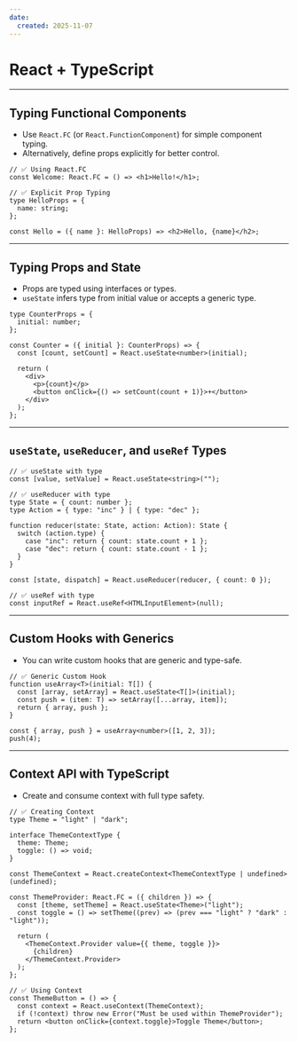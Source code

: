 ```yaml
---
date: 
  created: 2025-11-07
---
```


# React + TypeScript

---

## Typing Functional Components

- Use `React.FC` (or `React.FunctionComponent`) for simple component typing.
- Alternatively, define props explicitly for better control.

```tsx
// ✅ Using React.FC
const Welcome: React.FC = () => <h1>Hello!</h1>;

// ✅ Explicit Prop Typing
type HelloProps = {
  name: string;
};

const Hello = ({ name }: HelloProps) => <h2>Hello, {name}</h2>;
```

---

## Typing Props and State

- Props are typed using interfaces or types.
- `useState` infers type from initial value or accepts a generic type.

```tsx
type CounterProps = {
  initial: number;
};

const Counter = ({ initial }: CounterProps) => {
  const [count, setCount] = React.useState<number>(initial);

  return (
    <div>
      <p>{count}</p>
      <button onClick={() => setCount(count + 1)}>+</button>
    </div>
  );
};
```

---

## `useState`, `useReducer`, and `useRef` Types

```tsx
// ✅ useState with type
const [value, setValue] = React.useState<string>("");

// ✅ useReducer with type
type State = { count: number };
type Action = { type: "inc" } | { type: "dec" };

function reducer(state: State, action: Action): State {
  switch (action.type) {
    case "inc": return { count: state.count + 1 };
    case "dec": return { count: state.count - 1 };
  }
}

const [state, dispatch] = React.useReducer(reducer, { count: 0 });

// ✅ useRef with type
const inputRef = React.useRef<HTMLInputElement>(null);
```

---

## Custom Hooks with Generics

- You can write custom hooks that are generic and type-safe.

```tsx
// ✅ Generic Custom Hook
function useArray<T>(initial: T[]) {
  const [array, setArray] = React.useState<T[]>(initial);
  const push = (item: T) => setArray([...array, item]);
  return { array, push };
}

const { array, push } = useArray<number>([1, 2, 3]);
push(4);
```

---

## Context API with TypeScript

- Create and consume context with full type safety.

```tsx
// ✅ Creating Context
type Theme = "light" | "dark";

interface ThemeContextType {
  theme: Theme;
  toggle: () => void;
}

const ThemeContext = React.createContext<ThemeContextType | undefined>(undefined);

const ThemeProvider: React.FC = ({ children }) => {
  const [theme, setTheme] = React.useState<Theme>("light");
  const toggle = () => setTheme((prev) => (prev === "light" ? "dark" : "light"));

  return (
    <ThemeContext.Provider value={{ theme, toggle }}>
      {children}
    </ThemeContext.Provider>
  );
};

// ✅ Using Context
const ThemeButton = () => {
  const context = React.useContext(ThemeContext);
  if (!context) throw new Error("Must be used within ThemeProvider");
  return <button onClick={context.toggle}>Toggle Theme</button>;
};
```
